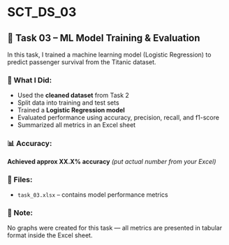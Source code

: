# SCT_DS_03
## 🤖 Task 03 – ML Model Training & Evaluation

In this task, I trained a machine learning model (Logistic Regression) to predict passenger survival from the Titanic dataset.

### 📌 What I Did:
- Used the **cleaned dataset** from Task 2
- Split data into training and test sets
- Trained a **Logistic Regression model**
- Evaluated performance using accuracy, precision, recall, and f1-score
- Summarized all metrics in an Excel sheet

### 📊 Accuracy:
**Achieved approx XX.X% accuracy** *(put actual number from your Excel)*

### 📁 Files:
- `task_03.xlsx` – contains model performance metrics

### 📝 Note:
No graphs were created for this task — all metrics are presented in tabular format inside the Excel sheet.
